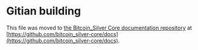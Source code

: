 Gitian building
================

This file was moved to [the Bitcoin_Silver Core documentation repository](https://github.com/bitcoin_silver-core/docs/blob/master/gitian-building.md) at [https://github.com/bitcoin_silver-core/docs](https://github.com/bitcoin_silver-core/docs).
